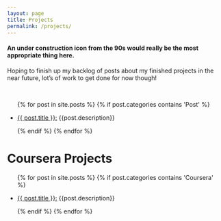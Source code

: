 ```yaml
---
layout: page
title: Projects
permalink: /projects/
---
```


<div class="home">
<h4>An under construction icon from the 90s would really be the most appropriate thing here.</h4>
<p>Hoping to finish up my backlog of posts about my finished projects in the near future, lot’s of work to get done for now though!</p>
<br>
  <ul class="post">
    {% for post in site.posts %}
      {%  if post.categories contains 'Post' %}
      <li>
        <p>
          <a href="{{ post.url | prepend: site.baseurl }}">{{ post.title }}:</a>
          {{post.description}}
        </p>
      </li>
      {% endif %}
    {% endfor %}
  </ul>


  <h1 class="page-heading">Coursera Projects</h1>
  <ul class="posts">
    {% for post in site.posts %}
      {%  if post.categories contains 'Coursera' %}
      <li>
        <p>
          <a href="{{ post.url | prepend: site.baseurl }}">{{ post.title }}:</a>
          {{post.description}}
        </p>
      </li>
      {% endif %}
    {% endfor %}
  </ul>

</div>
